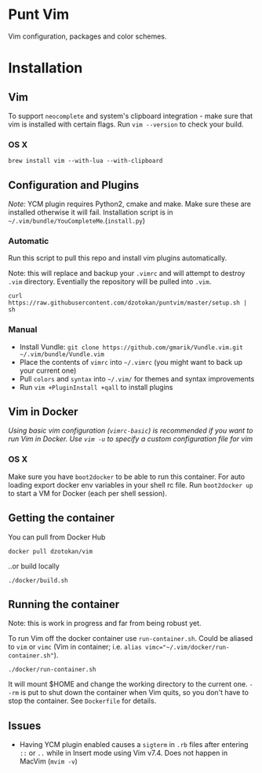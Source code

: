 Punt Vim
========

Vim configuration, packages and color schemes.

# Installation

## Vim

To support `neocomplete` and system's clipboard integration - make sure that vim is installed with certain flags. Run
`vim --version` to check your build.

### OS X

    brew install vim --with-lua --with-clipboard

## Configuration and Plugins

_Note:_ YCM plugin requires Python2, cmake and make. Make sure these are installed otherwise it will fail. Installation
script is in `~/.vim/bundle/YouCompleteMe`.(`install.py`)

### Automatic

Run this script to pull this repo and install vim plugins automatically.

Note: this will replace and backup your `.vimrc` and will attempt to destroy `.vim` directory. Eventially the repository
will be pulled into `.vim`.

    curl https://raw.githubusercontent.com/dzotokan/puntvim/master/setup.sh | sh

### Manual

- Install Vundle: `git clone https://github.com/gmarik/Vundle.vim.git ~/.vim/bundle/Vundle.vim`
- Place the contents of `vimrc` into `~/.vimrc` (you might want to back up your current one)
- Pull `colors` and `syntax` into `~/.vim/` for themes and syntax improvements
- Run `vim +PluginInstall +qall` to install plugins

## Vim in Docker

_Using basic vim configuration (`vimrc-basic`) is recommended if you want to run Vim in Docker. Use `vim -u` to specify
a custom configuration file for vim_

### OS X

Make sure you have `boot2docker` to be able to run this container. For auto loading export docker env variables in your
shell rc file. Run `boot2docker up` to start a VM for Docker (each per shell session).

## Getting the container

You can pull from Docker Hub

    docker pull dzotokan/vim

..or build locally

    ./docker/build.sh

## Running the container

Note: this is work in progress and far from being robust yet.

To run Vim off the docker container use `run-container.sh`. Could be aliased to `vim` or `vimc` (Vim in container; i.e.
`alias vimc="~/.vim/docker/run-container.sh"`).

    ./docker/run-container.sh

It will mount $HOME and change the working directory to the current one. `--rm` is put to shut down the container when
Vim quits, so you don't have to stop the container. See `Dockerfile` for details.

## Issues

- Having YCM plugin enabled causes a `sigterm` in `.rb` files after entering `::` or `..` while in Insert mode using Vim
  v7.4. Does not happen in MacVim (`mvim -v`)
